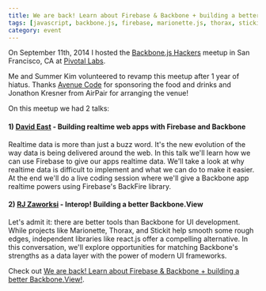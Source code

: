 ```yaml
---
title: We are back! Learn about Firebase & Backbone + building a better Backbone.View!
tags: [javascript, backbone.js, firebase, marionette.js, thorax, stickit, react, meetup]
category: event
---
```


On September 11th, 2014 I hosted the [Backbone.js Hackers](http://www.meetup.com/Backbone-js-Hackers/) meetup in San Francisco, CA at [Pivotal Labs](http://pivotallabs.com/).

Me and Summer Kim volunteered to revamp this meetup after 1 year of hiatus. Thanks [Avenue Code](http://avenuecode.com) for sponsoring the food and drinks and Jonathon Kresner from AirPair for arranging the venue!

On this meetup we had 2 talks:

#### 1) [David East](http://twitter.com/eastdotnet) - Building realtime web apps with Firebase and Backbone

Realtime data is more than just a buzz word. It's the new evolution of the way data is being delivered around the web. In this talk we'll learn how we can use Firebase to give our apps realtime data. We'll take a look at why realtime data is difficult to implement and what we can do to make it easier. At the end we'll do a live coding session where we'll give a Backbone app realtime powers using Firebase's BackFire library.

#### 2) [RJ Zaworksi](http://twitter.com/rjzaworski) - Interop! Building a better Backbone.View

Let's admit it: there are better tools than Backbone for UI development. While projects like Marionette, Thorax, and Stickit help smooth some rough edges, independent libraries like react.js offer a compelling alternative. In this conversation, we'll explore opportunities for matching Backbone's strengths as a data layer with the power of modern UI frameworks.

Check out [We are back! Learn about Firebase & Backbone + building a better Backbone.View!](http://www.meetup.com/Backbone-js-Hackers/events/204708292/).
